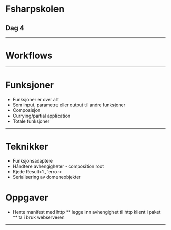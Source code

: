 <!-- class: center, middle -->

# Fsharpskolen
## Dag 4

---
# Workflows

---

# Funksjoner

* Funksjoner er over alt
* Som input, parametre eller output til andre funksjoner
* Composisjon
* Currying/partial application
* Totale funksjoner

---

# Teknikker

* Funksjonsadaptere
* Håndtere avhengigheter - composition root
* Kjede Result<'t, 'error>
* Serialisering av domeneobjekter

# Oppgaver

* Hente manifest med http 
** legge inn avhengighet til http klient i paket
** ta i bruk webserveren

-----
